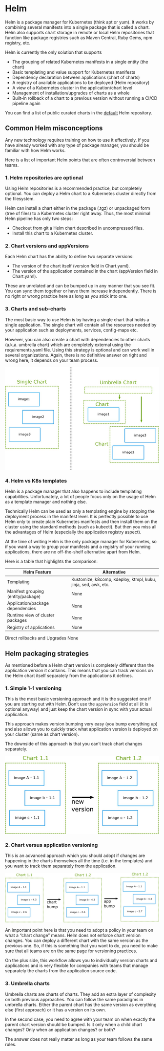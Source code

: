 # Helm

Helm is a package manager for Kubernetes (think apt or yum). It works by combining several manifests into a single package that is called a chart. Helm also supports chart storage in remote or local Helm repositories that function like package registries such as Maven Central, Ruby Gems, npm registry, etc.

Helm is currently the only solution that supports

- The grouping of related Kubernetes manifests in a single entity (the chart)
- Basic templating and value support for Kubernetes manifests
- Dependency declaration between applications (chart of charts)
- A registry of available applications to be deployed (Helm repository)
- A view of a Kubernetes cluster in the application/chart level
- Management of installation/upgrades of charts as a whole
- Built-in rollback of a chart to a previous version without running a CI/CD pipeline again

You can find a list of public curated charts in the [default](https://github.com/helm/charts/tree/master/stable) Helm repository.

## Common Helm misconceptions

Any new technology requires training on how to use it effectively. If you have already worked with any type of package manager, you should be familiar with how Helm works.

Here is a list of important Helm points that are often controversial between teams.

### 1. Helm repositories are optional

Using Helm repositories is a recommended practice, but completely optional. You can deploy a Helm chart to a Kubernetes cluster directly from the filesystem.

Helm can install a chart either in the package (.tgz) or unpackaged form (tree of files) to a Kubernetes cluster right away. Thus, the most minimal Helm pipeline has only two steps:

- Checkout from git a Helm chart described in uncompressed files.
- Install this chart to a Kubernetes cluster.

### 2. Chart versions and appVersions

Each Helm chart has the ability to define two separate versions:

- The version of the chart itself (version field in Chart.yaml).
- The version of the application contained in the chart (appVersion field in Chart.yaml).

These are unrelated and can be bumped up in any manner that you see fit. You can sync them together or have them increase independently. There is no right or wrong practice here as long as you stick into one.

### 3. Charts and sub-charts

The most basic way to use Helm is by having a single chart that holds a single application. The single chart will contain all the resources needed by your application such as deployments, services, config-maps etc.

However, you can also create a chart with dependencies to other charts (a.k.a. umbrella chart) which are completely external using the requirements.yaml file. Using this strategy is optional and can work well in several organizations. Again, there is no definitive answer on right and wrong here, it depends on your team process.

![Chart Structure](./images/chart-structure.jpeg)

### 4. Helm vs K8s templates

Helm is a package manager that also happens to include templating capabilities. Unfortunately, a lot of people focus only on the usage of Helm as a template manager and nothing else.

Technically Helm can be used as only a templating engine by stopping the deployment process in the manifest level. It is perfectly possible to use Helm only to create plain Kubernetes manifests and then install them on the cluster using the standard methods (such as kubectl). But then you miss all the advantages of Helm (especially the application registry aspect).

At the time of writing Helm is the only package manager for Kubernetes, so if you want a way to group your manifests and a registry of your running applications, there are no off-the-shelf alternative apart from Helm.

Here is a table that highlights the comparison:

Helm Feature |	Alternative
--- | --- 
Templating |	Kustomize, k8comp, kdeploy, ktmpl, kuku, jinja, sed, awk, etc.
Manifest grouping (entity/package) |	None
Application/package dependencies |	None
Runtime view of cluster packages |	None
Registry of applications |	None
Direct rollbacks and Upgrades	None

## Helm packaging strategies

As mentioned before a Helm chart version is completely different than the application version it contains. This means that you can track versions on the Helm chart itself separately from the applications it defines.

### 1. Simple 1-1 versioning

This is the most basic versioning approach and it is the suggested one if you are starting out with Helm. Don’t use the `appVersion` field at all (it is optional anyway) and just keep the chart version in sync with your actual application.

This approach makes version bumping very easy (you bump everything up) and also allows you to quickly track what application version is deployed on your cluster (same as chart version).

The downside of this approach is that you can’t track chart changes separately.

![Chart Version Single](./images/chart-version-single.jpeg)

### 2. Chart versus application versioning

This is an advanced approach which you should adopt if changes are happening in the charts themselves all the time (i.e. in the templates) and you want to track them separately from the application.

![Chart Version Multiple](./images/chart-version-multiple.jpeg)

An important point here is that you need to adopt a policy in your team on what a “chart change” means. Helm does not enforce chart version changes. You can deploy a different chart with the same version as the previous one. So, if this is something that you want to do, you need to make sure that all teams are on the same page for versioning practices.

On the plus side, this workflow allows you to individually version charts and applications and is very flexible for companies with teams that manage separately the charts from the application source code.

### 3. Umbrella charts

Umbrella charts are charts of charts. They add an extra layer of complexity on both previous approaches. You can follow the same paradigms in umbrella charts. Either the parent chart has the same version as everything else (first approach) or it has a version on its own.

In the second case, you need to agree with your team on when exactly the parent chart version should be bumped. Is it only when a child chart changes? Only when an application changes? or both?

The answer does not really matter as long as your team follows the same rules.
